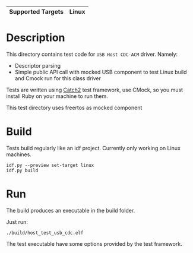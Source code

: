 | Supported Targets | Linux |
| ----------------- | ----- |

# Description

This directory contains test code for `USB Host CDC-ACM` driver. Namely:
* Descriptor parsing
* Simple public API call with mocked USB component to test Linux build and Cmock run for this class driver

Tests are written using [Catch2](https://github.com/catchorg/Catch2) test framework, use CMock, so you must install Ruby on your machine to run them.

This test directory uses freertos as mocked component
# Build

Tests build regularly like an idf project. Currently only working on Linux machines. 

```
idf.py --preview set-target linux
idf.py build
```

# Run

The build produces an executable in the build folder. 

Just run:

```
./build/host_test_usb_cdc.elf
```

The test executable have some options provided by the test framework. 
